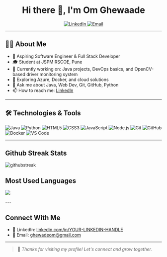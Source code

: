 <h1 align="center">Hi there 👋,  I'm Om Ghewaade</h1>

<p align="center">
  <a href="https://www.linkedin.com/in/om-ghewade-193a94249/" target="_blank">
    <img src="https://img.shields.io/badge/LinkedIn-Connect-blue?style=for-the-badge&logo=linkedin" alt="LinkedIn">
  </a>
  <a href="mailto:ghewadeom@gmail.com">
    <img src="https://img.shields.io/badge/Email-Contact-red?style=for-the-badge&logo=gmail" alt="Email">
  </a>
</p>

---

## 👨‍💻 About Me

- 💼 Aspiring Software Engineer & Full Stack Developer  
- 🎓 Student at JSPM RSCOE, Pune  
- 🔭 Currently working on: Java projects, DevOps basics, and OpenCV-based driver monitoring system  
- 🌱 Exploring Azure, Docker, and cloud solutions  
- 💬 Ask me about Java, Web Dev, Git, GitHub, Python  
- 📫 How to reach me: [LinkedIn](https://www.linkedin.com/in/YOUR-LINKEDIN-HANDLE/)

---

## 🛠️ Technologies & Tools

![Java](https://img.shields.io/badge/Java-007396?style=for-the-badge&logo=java)
![Python](https://img.shields.io/badge/Python-3776AB?style=for-the-badge&logo=python)
![HTML5](https://img.shields.io/badge/HTML5-E34F26?style=for-the-badge&logo=html5)
![CSS3](https://img.shields.io/badge/CSS3-1572B6?style=for-the-badge&logo=css3)
![JavaScript](https://img.shields.io/badge/JavaScript-F7DF1E?style=for-the-badge&logo=javascript)
![Node.js](https://img.shields.io/badge/Node.js-339933?style=for-the-badge&logo=node-dot-js)
![Git](https://img.shields.io/badge/Git-F05032?style=for-the-badge&logo=git)
![GitHub](https://img.shields.io/badge/GitHub-181717?style=for-the-badge&logo=github)
![Docker](https://img.shields.io/badge/Docker-2496ED?style=for-the-badge&logo=docker)
![VS Code](https://img.shields.io/badge/VS_Code-007ACC?style=for-the-badge&logo=visual-studio-code)

---

## Github Streak Stats 

![githubstreak](https://streak-stats.demolab.com?user=omghewade&theme=highcontrast&border_radius=5.4)


## Most Used Languages

<p>
  <img src="https://github-readme-stats.vercel.app/api/top-langs/?username=omghewade&layout=compact" />
</p>
---

## Connect With Me

              

- 💼 LinkedIn: [linkedin.com/in/YOUR-LINKEDIN-HANDLE](https://www.linkedin.com/in/om-ghewade-193a94249/)
- 📧 Email: ghewadeom@gmail.com

---

> 🚀 *Thanks for visiting my profile! Let's connect and grow together.*

